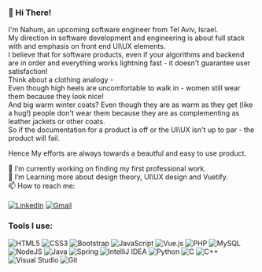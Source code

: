 ### 👋 Hi There! 

I'm Nahum, an upcoming software engineer from Tel Aviv, Israel.<br>
My direction in software development and engineering is about full stack with and emphasis on front end UI\UX elements.  <br>
I believe that for software products, even if your algorithms and backend are in order and everything works lightning fast - it doesn't guarantee user satisfaction!<br>
Think about a clothing analogy - <br>
Even though high heels are uncomfortable to walk in - women still wear them because they look nice! <br>
And big warm winter coats? Even though they are as warm as they get (like a hug!) people don't wear them because they are as complementing as leather jackets or other coats.<br>
So if the documentation for a product is off or the UI\UX isn't up to par - the product will fail. <br>

Hence My efforts are always towards a beautful and easy to use product. <br>

🔭 I’m currently working on finding my first professional work.<br>
🌱 I’m Learning more about design theory, UI\UX design and Vuetify. <br>
📫 How to reach me:<br><br>
 <a href="https://www.linkedin.com/in/nahum-kletkin"><img alt="LinkedIn" src="https://img.shields.io/badge/linkedin-%230077B5.svg?style=for-the-badge&logo=linkedin&logoColor=white"/></a>
<a href="mailto:  nahumkletkin@gmail.com"> <img alt="Gmail" src="https://img.shields.io/badge/Gmail-D14836?style=for-the-badge&logo=gmail&logoColor=white" /></a>

    

### Tools I use:
<a><img alt="HTML5" src="https://img.shields.io/badge/html5-%23E34F26.svg?style=for-the-badge&logo=html5&logoColor=white"/>
<a><img alt="CSS3" src="https://img.shields.io/badge/css3-%231572B6.svg?style=for-the-badge&logo=css3&logoColor=white"/>
<a><img alt="Bootstrap" src="https://img.shields.io/badge/bootstrap-%23563D7C.svg?style=for-the-badge&logo=bootstrap&logoColor=white"/>
<a><img alt="JavaScript" src="https://img.shields.io/badge/javascript-%23323330.svg?style=for-the-badge&logo=javascript&logoColor=%23F7DF1E"/>
<a><img alt="Vue.js" src="https://img.shields.io/badge/vuejs-%2335495e.svg?style=for-the-badge&logo=vue-dot-js&logoColor=%234FC08D"/>
<a><img alt="PHP" src="https://img.shields.io/badge/php-%23777BB4.svg?style=for-the-badge&logo=php&logoColor=white"/>
<a><img alt="MySQL" src="https://img.shields.io/badge/mysql-%2300f.svg?style=for-the-badge&logo=mysql&logoColor=white"/>
<a><img alt="NodeJS" src="https://img.shields.io/badge/node.js-%2343853D.svg?style=for-the-badge&logo=node-dot-js&logoColor=white"/>
<a><img alt="Java" src="https://img.shields.io/badge/java-%23ED8B00.svg?style=for-the-badge&logo=java&logoColor=white"/>
<a><img alt="Spring" src="https://img.shields.io/badge/spring-%236DB33F.svg?style=for-the-badge&logo=spring&logoColor=white"/>
<a><img alt="IntelliJ IDEA" src="https://img.shields.io/badge/IntelliJIDEA-000000.svg?style=for-the-badge&logo=intellij-idea&logoColor=white"/>
<a><img alt="Python" src="https://img.shields.io/badge/python-%2314354C.svg?style=for-the-badge&logo=python&logoColor=white"/>
<a><img alt="C" src="https://img.shields.io/badge/c-%2300599C.svg?style=for-the-badge&logo=c&logoColor=white"/>
<a><img alt="C++" src="https://img.shields.io/badge/c++-%2300599C.svg?style=for-the-badge&logo=c%2B%2B&logoColor=white"/>
<a><img alt="Visual Studio" src="https://img.shields.io/badge/VisualStudio-5C2D91.svg?style=for-the-badge&logo=visual-studio&logoColor=white"/>
<a><img alt="Git" src="https://img.shields.io/badge/git-%23F05033.svg?style=for-the-badge&logo=git&logoColor=white"/>
<!--
**Numachka/Numachka** is a ✨ _special_ ✨ repository because its `README.md` (this file) appears on your GitHub profile.

Here are some ideas to get you started:

- 🔭 I’m currently working on ...
- 🌱 I’m currently learning ...
- 👯 I’m looking to collaborate on ...
- 🤔 I’m looking for help with ...
- 💬 Ask me about ...
- 📫 How to reach me: ...
- 😄 Pronouns: ...
- ⚡ Fun fact: ...
-->
